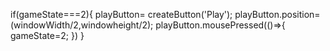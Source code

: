 if(gameState===2){
    playButton= createButton('Play');
    playButton.position=(windowWidth/2,windowheight/2);
    playButton.mousePressed(()=>{
    gameState=2;
    })
  }